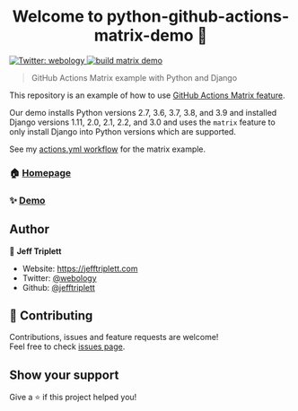 <h1 align="center">Welcome to python-github-actions-matrix-demo 👋</h1>
<p>
  <a href="https://twitter.com/webology" target="_blank">
    <img alt="Twitter: webology" src="https://img.shields.io/twitter/follow/webology.svg?style=social" />
  </a>
  <a href="https://github.com/jefftriplett/python-github-actions-matrix-demo/actions" target="_blank">
    <img alt="build matrix demo" src="https://github.com/jefftriplett/python-github-actions-matrix-demo/workflows/build%20matrix%20demo/badge.svg" />
  </a>
</p>

> GitHub Actions Matrix example with Python and Django

This repository is an example of how to use [GitHub Actions Matrix feature](https://help.github.com/en/actions/automating-your-workflow-with-github-actions/workflow-syntax-for-github-actions#jobsjob_idstrategymatrix). 

Our demo installs Python versions 2.7, 3.6, 3.7, 3.8, and 3.9 and installed Django versions 1.11, 2.0, 2.1, 2.2, and 3.0 and uses the `matrix` feature to only install Django into Python versions which are supported. 

See my [actions.yml workflow](https://github.com/jefftriplett/python-github-actions-matrix-demo/blob/master/.github/workflows/actions.yml) for the matrix example.


### 🏠 [Homepage](https://github.com/jefftriplett/python-github-actions-matrix-demo)

### ✨ [Demo](https://github.com/jefftriplett/python-github-actions-matrix-demo/actions)

## Author

👤 **Jeff Triplett**

* Website: https://jefftriplett.com
* Twitter: [@webology](https://twitter.com/webology)
* Github: [@jefftriplett](https://github.com/jefftriplett)

## 🤝 Contributing

Contributions, issues and feature requests are welcome!<br />Feel free to check [issues page](https://github.com/jefftriplett/python-github-actions-matrix-demo/issues). 

## Show your support

Give a ⭐️ if this project helped you!
